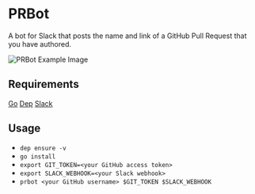 # PRBot

A bot for Slack that posts the name and link of a GitHub Pull Request that you have authored.

![PRBot Example Image](https://github.com/Daanikus/prbot/blob/master/prbot.png)

## Requirements
[Go](https://golang.org/)
[Dep](https://github.com/golang/dep)
[Slack](https://slack.com/)

## Usage

- `dep ensure -v`
- `go install`
- `export GIT_TOKEN=<your GitHub access token>`
- `export SLACK_WEBHOOK=<your Slack webhook>`
- `prbot <your GitHub username> $GIT_TOKEN $SLACK_WEBHOOK`